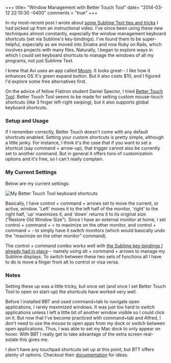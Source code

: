 +++
title= "Window Management with Better Touch Tool"
date= "2014-03-12 22:10:30 -0400"
comments = "true"
+++

In my most-recent post I wrote about [some Sublime Text tips and tricks](http://sts10.github.io/blog/2014/03/01/some-sublime-text-tips-and-tricks/) I had picked up from an instructional video. I've since been using these new techniques almost constantly, especially the window management keyboard shortcuts (set via Sublime's key-bindings). I've found them to be super-helpful, especially as we moved into Sinatra and now Ruby on Rails, which involves projects with many files. Naturally, I began to explore ways in which I could set keyboard shortcuts to manage the windows of all my programs, not just Sublime Text. 

<!-- more -->

I knew that Avi uses an app called [Moom](http://manytricks.com/moom/). It looks great-- I like how it enhances OS X's green expand button. But it also costs $10, and I figured I'd explore some free alternatives first. 

On the advice of fellow Flatiron student Daniel Spector, I tried [Better Touch Tool](http://www.boastr.net/). Better Touch Tool seems to be made for setting custom mouse-touch shortcuts (like 3 finger left-right swiping), but it also supports global keyboard shortcuts. 

### Setup and Usage

If I remember correctly, Better Touch doesn't come with any default shortcuts enabled. Setting your custom shortcuts is pretty simple, although a little janky. For instance, I think it's the case that if you want to set a shortcut (say command + arrow-up), that trigger cannot also be currently set to another command. But in general it offers tons of customization options and it's free, so I can't really complain.  

### My Current Settings

Below are my current settings: 

![My Better Touch Tool keyboard shortcuts](http://i.imgur.com/3k3bkeM.png)

Basically, I have control + command + arrows set to move the current, or active, window. 'Left' moves it to the left half of the monitor, 'right' to the right half, 'up' maximizes it, and 'down' returns it to its original size ("Restore Old Window Size"). Since I have an external monitor at home, I set control + command + = to maximize on the other monitor, and control + command + - to simply have it switch monitors (which would basically undo the "maximize on the other monitor" command). 

The control + command combo works well with [the Sublime key-bindings I already had in place](http://sts10.github.io/blog/2014/03/01/some-sublime-text-tips-and-tricks/)-- namely using alt + command + arrows to manage my Sublime displays. To switch between these two sets of functions all I have to do is move a finger from alt to control or visa versa. 

### Notes

Setting these up was a little tricky, but once set (and once I set Better Touch Tool to open on start-up) the shortcuts have worked very well. 

Before I installed BBT and used command+tab to navigate open applications, I rarely maximized windows. It was just too hard to switch applications unless I left a little bit of another window visible so I could click on it. But now that I've become practiced with command+tab and Alfred, I don't need to use the mouse to open apps from my dock or switch between open applications. Thus, I was able to set my Mac dock to only appear on hover. With BBT I really get to take advantage of the extra screen real-estate this gives me. 

I don't have any touchpad shortcuts set up at this point, but BTT offers plenty of options. Checkout their [documentation](http://blog.boastr.net/documentation-faq/new-bettertouchtool-documentation/) for ideas. 

